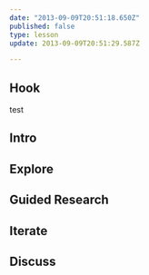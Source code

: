 ```yaml
---
date: "2013-09-09T20:51:18.650Z"
published: false
type: lesson
update: 2013-09-09T20:51:29.587Z

---
```


## Hook
test<!-- -->
## Intro
<!-- -->
## Explore
<!-- -->
## Guided Research
<!-- -->
## Iterate
<!-- -->
## Discuss
